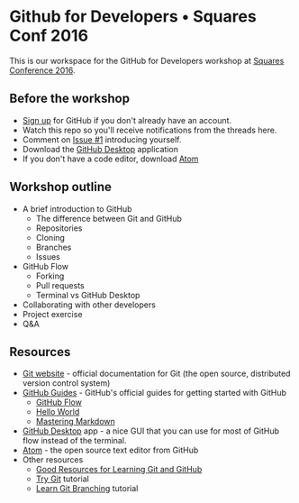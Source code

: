 # Github for Developers • Squares Conf 2016

This is our workspace for the GitHub for Developers workshop at [Squares Conference 2016](http://squaresconference.com/).

## Before the workshop
- [Sign up](https://github.com/join) for GitHub if you don't already have an account.
- Watch this repo so you'll receive notifications from the threads here.
- Comment on [Issue #1](https://github.com/jglovier/github-for-developers-squares-conf-2016/issues/1) introducing yourself.
- Download the [GitHub Desktop](https://desktop.github.com/) application
- If you don't have a code editor, download [Atom](https://atom.io/)

## Workshop outline
- A brief introduction to GitHub
	- The difference between Git and GitHub
	- Repositories
	- Cloning
	- Branches
	- Issues
- GitHub Flow
	- Forking
	- Pull requests
	- Terminal vs GitHub Desktop
- Collaborating with other developers
- Project exercise
- Q&A

## Resources
- [Git website](http://git-scm.com/) - official documentation for Git (the open source, distributed version control system)
- [GitHub Guides](https://guides.github.com/) - GitHub's official guides for getting started with GitHub
  - [GitHub Flow](https://guides.github.com/introduction/flow/)
  - [Hello World](https://guides.github.com/activities/hello-world/)
  - [Mastering Markdown](https://guides.github.com/features/mastering-markdown/)
- [GitHub Desktop](http://desktop.github.com/) app - a nice GUI that you can use for most of GitHub flow instead of the terminal. 
- [Atom](https://atom.io/) - the open source text editor from GitHub
- Other resources
  - [Good Resources for Learning Git and GitHub](https://help.github.com/articles/good-resources-for-learning-git-and-github/)
  - [Try Git](http://try.github.com/) tutorial
  - [Learn Git Branching](http://pcottle.github.io/learnGitBranching/?NODEMO) tutorial
